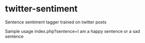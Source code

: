 twitter-sentiment
=================

Sentence sentiment tagger trained on twitter posts

Sample usage index.php?sentence=I am a happy sentence or a sad sentence

